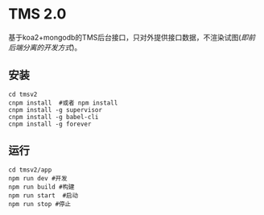 TMS 2.0
=========
基于koa2+mongodb的TMS后台接口，只对外提供接口数据，不渲染试图(*即前后端分离的开发方式*)。

安装
------

    cd tmsv2
    cnpm install  #或者 npm install
    cnpm install -g supervisor
    cnpm install -g babel-cli
    cnpm install -g forever

运行
------

    cd tmsv2/app
    npm run dev #开发
    npm run build #构建
    npm run start  #启动
    npm run stop #停止
